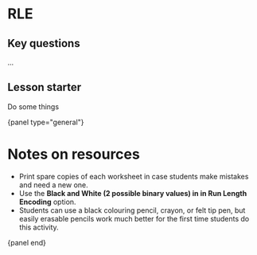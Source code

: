 # RLE

## Key questions

...

## Lesson starter

Do some things

{panel type="general"}

# Notes on resources

- Print spare copies of each worksheet in case students make mistakes and need a new one.
- Use the **Black and White (2 possible binary values) in in Run Length Encoding** option.
- Students can use a black colouring pencil, crayon, or felt tip pen, but easily erasable pencils work much better for the first time students do this activity.

{panel end}
